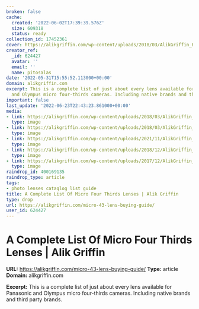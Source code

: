 ```yaml
---
broken: false
cache:
  created: '2022-06-02T17:39:39.576Z'
  size: 609318
  status: ready
collection_id: 17452361
cover: https://alikgriffin.com/wp-content/uploads/2018/03/AlikGriffin_Panasonic_G9_ProdShots_02-L.jpg
creator_ref:
  _id: 624427
  avatar: ''
  email: ''
  name: pitosalas
date: '2022-05-31T15:55:52.113000+00:00'
domain: alikgriffin.com
excerpt: This is a complete list of just about every lens available for Panasonic
  and Olympus micro four-thirds cameras. Including native brands and third party brands.
important: false
last_update: '2022-06-23T22:43:23.861000+00:00'
media:
- link: https://alikgriffin.com/wp-content/uploads/2018/03/AlikGriffin_Panasonic_G9_ProdShots_02-L.jpg
  type: image
- link: https://alikgriffin.com/wp-content/uploads/2018/03/AlikGriffin_Panasonic_G9_ProdShots_02-L-1920x1280.jpg
  type: image
- link: https://alikgriffin.com/wp-content/uploads/2021/11/AlikGriffin_2021_40mmf2_ProdShots-5-L-1160x870.jpg
  type: image
- link: https://alikgriffin.com/wp-content/uploads/2018/12/AlikGriffin_Fujinon_23mmf2_ProdShots-7-L-560x420.jpg
  type: image
- link: https://alikgriffin.com/wp-content/uploads/2017/12/AlikGriffin_KalinaMe.jpg
  type: image
raindrop_id: 400169135
raindrop_type: article
tags:
- photo lenses cataqlog list guide
title: A Complete List Of Micro Four Thirds Lenses | Alik Griffin
type: drop
url: https://alikgriffin.com/micro-43-lens-buying-guide/
user_id: 624427
---
```


# A Complete List Of Micro Four Thirds Lenses | Alik Griffin

**URL:** https://alikgriffin.com/micro-43-lens-buying-guide/
**Type:** article
**Domain:** alikgriffin.com

**Excerpt:** This is a complete list of just about every lens available for Panasonic and Olympus micro four-thirds cameras. Including native brands and third party brands.
